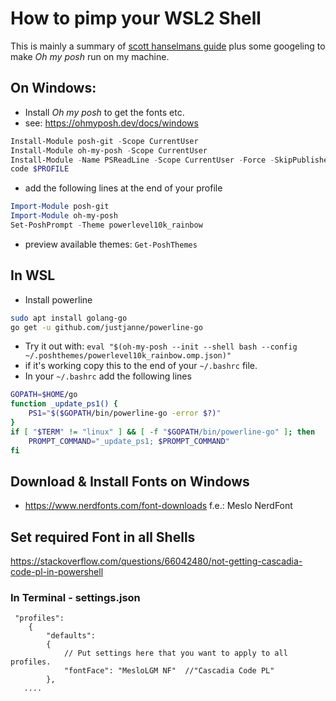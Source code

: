 # How to pimp your WSL2 Shell

This is mainly a summary of [scott hanselmans guide](https://www.hanselman.com/blog/how-to-make-a-pretty-prompt-in-windows-terminal-with-powerline-nerd-fonts-cascadia-code-wsl-and-ohmyposh) plus some googeling to make *Oh my posh* run on my machine.

## On Windows:

* Install *Oh my posh* to get the fonts etc.
* see: https://ohmyposh.dev/docs/windows
```powershell
Install-Module posh-git -Scope CurrentUser
Install-Module oh-my-posh -Scope CurrentUser
Install-Module -Name PSReadLine -Scope CurrentUser -Force -SkipPublisherCheck
code $PROFILE
```
* add the following lines at the end of your profile
``` powershell
Import-Module posh-git
Import-Module oh-my-posh
Set-PoshPrompt -Theme powerlevel10k_rainbow
```
* preview available themes: ```Get-PoshThemes```

## In WSL

* Install powerline
``` bash
sudo apt install golang-go
go get -u github.com/justjanne/powerline-go
```
* Try it out with: ```eval "$(oh-my-posh --init --shell bash --config ~/.poshthemes/powerlevel10k_rainbow.omp.json)"```
* if it's working copy this to the end of your ```~/.bashrc``` file.
* In your ```~/.bashrc``` add the following lines
``` bash
GOPATH=$HOME/go
function _update_ps1() {
    PS1="$($GOPATH/bin/powerline-go -error $?)"
}
if [ "$TERM" != "linux" ] && [ -f "$GOPATH/bin/powerline-go" ]; then
    PROMPT_COMMAND="_update_ps1; $PROMPT_COMMAND"
fi
```

## Download & Install Fonts on Windows

* https://www.nerdfonts.com/font-downloads f.e.: Meslo NerdFont

## Set required Font in all Shells

https://stackoverflow.com/questions/66042480/not-getting-cascadia-code-pl-in-powershell

### In Terminal - settings.json
``` 
 "profiles":
    {
        "defaults":
        {
            // Put settings here that you want to apply to all profiles.
            "fontFace": "MesloLGM NF"  //"Cascadia Code PL"
        },
   ....
```

